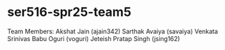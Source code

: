 # ser516-spr25-team5

Team Members:
Akshat Jain (ajain342)
Sarthak Avaiya  (savaiya)
Venkata Srinivas Babu Oguri (voguri)
Jeteish Pratap Singh (jsing162)